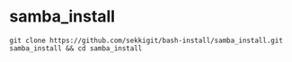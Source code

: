 # samba_install
```
git clone https://github.com/sekkigit/bash-install/samba_install.git samba_install && cd samba_install
```